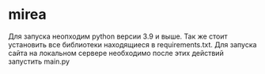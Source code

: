 # mirea
Для запуска неопходим python версии 3.9 и выше. Так же стоит установить все библиотеки находящиеся в requirements.txt.
Для запуска сайта на локальном сервере необходимо после этих действий запустить main.py
